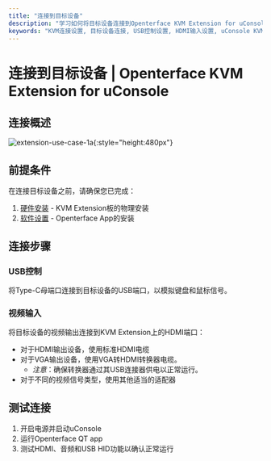 ```yaml
---
title: "连接到目标设备"
description: "学习如何将目标设备连接到Openterface KVM Extension for uConsole。硬件安装和软件设置后USB控制和视频输入设置的完整指南。"
keywords: "KVM连接设置, 目标设备连接, USB控制设置, HDMI输入设置, uConsole KVM扩展连接"
---
```


# **连接到目标设备** | Openterface KVM Extension for uConsole

## 连接概述

![extension-use-case-1a](https://assets.openterface.com/images/product/openterface-kvm-uconsole-extension-use-case-1a.webp){:style="height:480px"}

## 前提条件

在连接目标设备之前，请确保您已完成：

1. [硬件安装](/product/uconsole-kvm-extension/hardware-installation/) - KVM Extension板的物理安装
2. [软件设置](/product/uconsole-kvm-extension/software-setup/) - Openterface App的安装

## 连接步骤

### **USB控制**
将Type-C母端口连接到目标设备的USB端口，以模拟键盘和鼠标信号。

### **视频输入**
将目标设备的视频输出连接到KVM Extension上的HDMI端口：

- 对于HDMI输出设备，使用标准HDMI电缆
- 对于VGA输出设备，使用VGA转HDMI转换器电缆。
    - *注意*：确保转换器通过其USB连接器供电以正常运行。
- 对于不同的视频信号类型，使用其他适当的适配器

## 测试连接

1. 开启电源并启动uConsole
2. 运行Openterface QT app
3. 测试HDMI、音频和USB HID功能以确认正常运行
